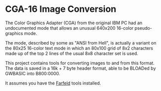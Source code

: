 # CGA-16 Image Conversion

The Color Graphics Adapter (CGA) from the original IBM PC
had an undocumented mode that allows an unusual
640x200 16-color pseudo-graphics mode.

The mode, described by some as "ANSI from Hell",
is actually a variant on the 80x25 16-color
text mode in which an 80x100 grid of 8x2 characters
made up of the top 2 lines of the usual 8x8 character set
is used.

This project contains tools for converting images
to and from this format.
The data is saved in a 16k + 7 byte header format,
able to be BLOADed by GWBASIC into B800:0000.

It assumes you have the
[Farfeld](https://tools.suckless.org/farbfeld/)
tools installed.
